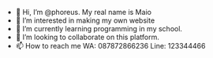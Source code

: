 - 👋 Hi, I’m @phoreus. My real name is Maio
- 👀 I’m interested in making my own website
- 🌱 I’m currently learning programming in my school.
- 💞️ I’m looking to collaborate on this platform.
- 📫 How to reach me 
WA: 087872866236
Line: 123344466

<!---
phoreus/phoreus is a ✨ special ✨ repository because its `README.md` (this file) appears on your GitHub profile.
You can click the Preview link to take a look at your changes.
--->
